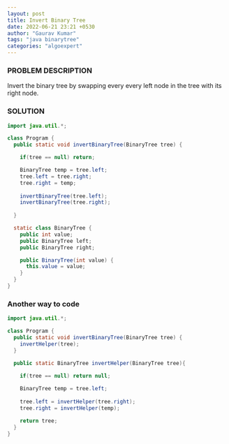 ```yaml
---
layout: post
title: Invert Binary Tree
date: 2022-06-21 23:21 +0530
author: "Gaurav Kumar"
tags: "java binarytree"
categories: "algoexpert"
---
```


### PROBLEM DESCRIPTION

Invert the binary tree by swapping every every left node in the tree with its right node.

### SOLUTION

```java
import java.util.*;

class Program {
  public static void invertBinaryTree(BinaryTree tree) {

    if(tree == null) return;

    BinaryTree temp = tree.left;
    tree.left = tree.right;
    tree.right = temp;
    
    invertBinaryTree(tree.left);
    invertBinaryTree(tree.right);
 
  }

  static class BinaryTree {
    public int value;
    public BinaryTree left;
    public BinaryTree right;

    public BinaryTree(int value) {
      this.value = value;
    }
  }
}
```

### Another way to code

```java
import java.util.*;

class Program {
  public static void invertBinaryTree(BinaryTree tree) {
    invertHelper(tree);
  }

  public static BinaryTree invertHelper(BinaryTree tree){
    
    if(tree == null) return null;

    BinaryTree temp = tree.left;
    
    tree.left = invertHelper(tree.right);
    tree.right = invertHelper(temp);

    return tree;
  }
}
```
